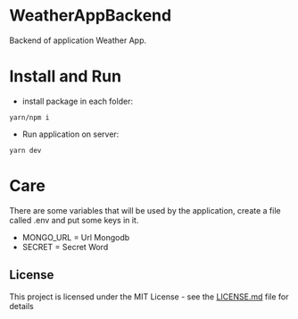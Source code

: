 # WeatherAppBackend
Backend of application Weather App.

# Install and Run
  - install package in each folder:
  ```
  yarn/npm i
  ```
  - Run application on server:
  ```
  yarn dev
  ```
# Care

There are some variables that will be used by the application, create a file called .env and put some keys in it.

- MONGO_URL = Url Mongodb
- SECRET = Secret Word

## License

This project is licensed under the MIT License - see the [LICENSE.md](LICENSE.md) file for details
